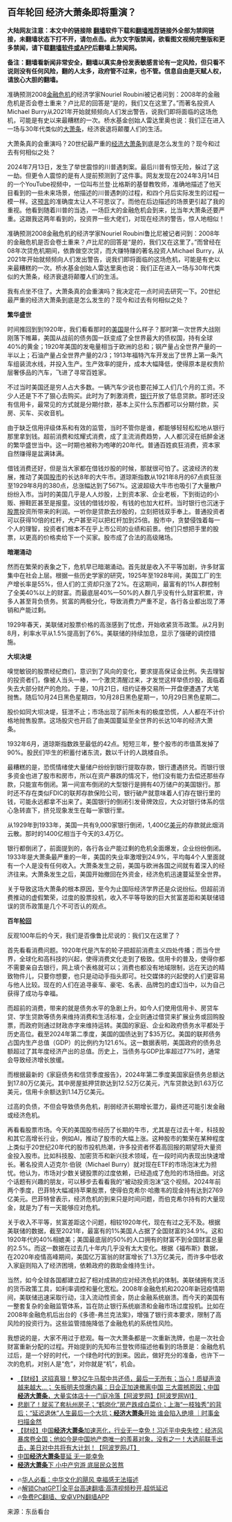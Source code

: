  <!-- 面包屑导航 --> <h2>百年轮回 经济大萧条即将重演？</h2> <p class="notice"><b>大陆网友注意：本文中的链接除 <a href="https://github.com/bannedbook/fanqiang" >翻墙</a>软件下载和<a href="https://github.com/killgcd/justmysocks/blob/master/README.md">翻墙推荐</a>链接外全部为禁网链接，未翻墙状态下打不开，请勿点击。此为文字版禁闻，欲看图文视频完整版和更多禁闻，请下载<a href="https://github.com/bannedbook/fanqiang">翻墙软件或APP</a>后翻墙上禁闻网。</p><p>备注：翻墙看新闻非常安全，翻墙以真实身份发表敏感言论有一定风险，但只看不说则没有任何风险，翻的人太多，政府管不过来，也不管。信息自由是天赋人权，请放心大胆的翻墙。</b></p>  <div class="entry"> <p>准确预测2008<a href="https://www.bannedbook.org/bnews/tag/%e9%87%91%e8%9e%8d%e5%8d%b1%e6%9c%ba/" class="st_tag internal_tag" rel="tag" title="标签 金融危机 下的日志">金融危机</a>的经济学家Nouriel Roubini被记者问到：2008年的金融危机是否会卷土重来？卢比尼的回答是“是的，我们又在这里了。”而著名投资人Michael Burry从2021年开始就频频向人们发出警告，说我们即将面临的这场危机，可能是有史以来最糟糕的一次。桥水基金创始人雷达里奥也说：我们正在进入一场与30年代类似的<a href="https://www.bannedbook.org/bnews/tag/%e5%a4%a7%e8%90%a7%e6%9d%a1/" class="st_tag internal_tag" rel="tag" title="标签 大萧条 下的日志">大萧条</a>，经济衰退将颠覆人们的生活。</p> <p>大萧条真的会重演吗？20世纪最严重的<a href="https://www.bannedbook.org/bnews/tag/%e7%bb%8f%e6%b5%8e%e5%a4%a7%e8%90%a7%e6%9d%a1/" class="st_tag internal_tag" rel="tag" title="标签 经济大萧条 下的日志">经济大萧条</a>到底是怎么发生的？现今和过去有何相似之处？</p> <p>2024年7月13日，发生了举世震惊的川普遇刺案。最后川普有惊无险，躲过了这一劫。但更令人震惊的是有人提前预测到了这件事。网友发现在2024年3月14日的一个YouTube视频中，一位叫布兰登‧比格斯的基督教牧师，准确地描述了他天目看到的一些未来场景，他描述的川普遇刺的过程，和四个月后实际发生的过程一模一样。这<span class='wp_keywordlink'><a href="https://www.bannedbook.org/forum5/" title="预言玄学禁书下载" rel="nofollow">预言</a></span>的准确度太让人不可思议了。而他在后边描述的场景更引起了我的重视。他看到随着川普的当选，一场巨大的金融危机会到来，比当年大萧条还要严重。这跟我这两年看到的，投资界一些大佬们，对现在经济的警告，惊人地相似！</p> <p>准确预测2008金融危机的经济学家Nouriel Roubini鲁比尼被记者问到：2008年的金融危机是否会卷土重来？卢比尼的回答是“是的，我们又在这里了。”而曾经在08年次贷危机期间，依靠做空次贷，而大赚特赚的著名投资人Michael Burry，从2021年开始就频频向人们发出警告，说我们即将面临的这场危机，可能是有史以来最糟糕的一次。桥水基金创始人雷达里奥也说：我们正在进入一场与30年代类似的大萧条，经济衰退将颠覆人们的生活。</p> <p>我有点坐不住了。大萧条真的会重演吗？我决定花一点时间去研究一下。20世纪最严重的经济大萧条到底是怎么发生的？现今和过去有何相似之处？</p> <p><strong>繁华盛世</strong></p> <p>时间推回到到1920年，我们看看那时的<a href="https://www.bannedbook.org/bnews/tag/%e7%be%8e%e5%9b%bd/" class="st_tag internal_tag" rel="tag" title="标签 美国 下的日志">美国</a>是什么样子？那时第一次世界大战刚刚落下帷幕，美国从战前的债务国一跃变成了全世界最大的债权国，持有全球40%的黄金；1920年美国的发电量相当于欧洲的总和；钢产量占全世界产量的一半以上；石油产量占全世界产量的2/3；1913年福特汽车开发出了世界上第一条汽车组装流水线，并投入生产。生产效率的提升，成本大幅降低，使得原本是权贵阶层奢侈品的汽车，飞进了寻常百姓家。</p> <p>不过当时美国还是穷人占大多数。一辆汽车少说也要花掉工人们几个月的工资。不少人还是下不了狠心去购买。此时为了刺激消费，<a href="https://www.bannedbook.org/bnews/tag/%e9%93%b6%e8%a1%8c/" class="st_tag internal_tag" rel="tag" title="标签 银行 下的日志">银行</a>开放了低息贷款。那时还没有信用卡，最常见的方式就是分期付款，基本上买什么东西都可以分期付款，买房、买车、买收音机。</p>  <p>由于缺乏信用评级体系和有效的监管，当时不管你是谁，都能够轻轻松松地从银行那里拿到钱。超前消费和炫耀式消费，成了主流消费趋势，人人都沉浸在纸醉金迷的繁华盛世当中。这一时期也被称为咆哮的20年代。普通百姓疯狂消费，资本家自然赚得是盆满钵满。</p> <p>借钱消费还好，但是当大家都在借钱炒股的时候，那就很可怕了。这波经济的发展，推动了美国<a href="https://www.bannedbook.org/bnews/tag/%e8%82%a1%e5%b8%82/" class="st_tag internal_tag" rel="tag" title="标签 股市 下的日志">股市</a>的长达8年的大牛市。道琼斯指数从1921年8月的67点疯狂涨至1929年8月的380点，总涨幅达到了567%。这波超级大牛市也吸引了大量散户纷纷入市。当时的美国几乎是人人炒股，上到资本家、企业老板，下到街边的小贩、擦鞋匠甚至是报童。没钱的借钱炒股，有钱的也加大杠杆。当时银行也沉迷于<a href="https://www.bannedbook.org/bnews/tag/%e8%82%a1%e7%a5%a8/" class="st_tag internal_tag" rel="tag" title="标签 股票 下的日志">股票</a>投资所带来的利润。一听你是贷款去炒股的，立刻把钱双手奉上。普通投资者可以获得10倍的杠杆，大户甚至可以把杠杆加到25倍。股市中，贪婪侵蚀着每一个人的理智，投资者们根本不在乎上市公司的业绩和前景。他们只想把手里的股票，以更高的价格卖给下一个买家。股市成了合法的高级赌场。</p> <p><strong>暗潮涌动</strong></p> <p>然而在繁荣的表象之下，危机早已暗潮涌动。首先就是收入不平等加剧，许多财富集中在社会上层。根据一些历史学家的研究，1925年至1928年间，美国工厂的生产增长率是55%，但人们的工资却只涨了2%。在这期间，最富有的1%人群控制了全美40%以上的财富。而最底层40%—50%的人群几乎没有什么财富积累，许多人甚至背负债务。贫富的两极分化，导致消费力严重不足，各行各业都出现了滞销和产能过剩。</p> <p>1929年春天，美联储对股票价格的高涨感到了忧虑，开始收紧货币政策。从2月到8月，利率水平从1.5%提高到了6%。美联储的持续加息，显示了强硬的调控措施。</p> <p><strong>大坝决堤</strong></p> <p>嗅觉敏锐的股票经纪商们，意识到了风向的变化，要求提高保证金比例。失去理智的投资者们，像被人当头一棒，一个激灵清醒过来，才发觉这样举债炒股，面临着失去大部分财产的危险。于是，10月21日，纽约证券交易所一开盘便遭遇了大笔抛售。随后10月24日黑色星期四，10月28日黑色星期一，10月29日黑色星期二。</p> <p>股价如同大坝决堤，狂泄不止；市场出现了前所未有的极度恐慌，人人都在不计价格地抛售股票。这场股灾也开启了由美国蔓延至全世界的长达10年的经济大萧条。</p>  <p>1932年6月，道琼斯指数跌至最低的42点。短短三年，整个股市的市值蒸发掉了90%。股民们毕生的积蓄付诸东流，数以千计的人跳楼自杀。</p> <p>最糟糕的是，恐慌情绪使大量储户纷纷到银行提取存款，银行遭遇挤兑。而银行很多资金也进了股市和房市，所以在资产暴跌的情况下，他们没有能力去偿还那些存款，只能宣布倒闭。第一间宣布倒闭的大型银行是拥有40万储户的美国银行。那时还不存在类似FDIC的联邦存款保险公司，银行破产就意味着人们存在银行里的钱，可能永远都拿不出来了。美国银行的倒闭引发骨牌效应，大众对银行体系的信心急转直下，挤兑现象发生在每一家银行里。</p> <p>从1929年到1933年，美国一共有9,000家银行倒闭，1,400亿<a href="https://www.bannedbook.org/bnews/tag/%e7%be%8e%e5%85%83/" class="st_tag internal_tag" rel="tag" title="标签 美元 下的日志">美元</a>的存款就此烟消云散。那时的1400亿相当于今天的3.4万亿。</p> <p>银行都倒闭了，前面提到的，各行各业产能过剩的危机全面爆发，企业纷纷倒闭。1933年是大萧条最严重的一年，美国的失业率激增到24.9%，平均每4个人里面就有一个人是没有任何收入。大萧条发生之前，美国与欧洲各国之间就有着深入的经济往来。大萧条发生之后，美国开始撤回在外资金，经济危机迅速蔓延至全世界。</p> <p>关于导致这场大萧条的根本原因，至今为止国际经济学界还是众说纷纭。但超前消费推动的虚假繁荣，过度的股票投机，收入不平等导致的巨大贫富差距和美联储错误的货币政策是几个不可否认的观点。</p> <p><strong>百年<a href="https://www.bannedbook.org/bnews/tag/%e8%bd%ae%e5%9b%9e/" class="st_tag internal_tag" rel="tag" title="标签 轮回 下的日志">轮回</a></strong></p> <p>反观100年后的今天，我们是否像鲁比尼说的：我们又在这里了？</p> <p>首先看看消费问题。1920年代是汽车的轮子把超前消费主义四处传播；而当今世界，全球化和高科技的兴起，使得消费文化走到了极致。信用卡的普及，使得你都不需要亲自去银行，网上填个表格就可以；消费也都没有地域限制，远在天边的精致物件儿，只要你想要，也只是动动手指头即可。社交媒体的兴起使的人们更容易与他人比较。现在的人们在追寻豪车、豪宅、名表、品牌包的虚幻当中，以为自己获得了成功与幸福。</p>  <p>而超前的消费，带来的就是债务水平的急剧上升。如今人们使用信用卡、房贷车贷、学生贷款等债务来维持消费和生活标准，企业则通过借贷来扩展业务或回购股票，而政府则通过财政赤字来维持运转。美国的家庭、企业和政府债务水平都处于历史高位。截至2024年第二季度，美国的国债达到了$35万亿。美国的联邦债务占国内生产总值（GDP）的比例约为121.6%。这一数据表明，美国政府的债务总额超过了其年度经济产出的总值。历史上，当债务与GDP比率超过77%时，通常会导致经济增长放缓。</p> <p>而根据最新的《家庭债务和信贷季度报告》，2024年第二季度美国家庭债务总额达到17.80万亿美元。其中房屋抵押贷款达到12.52万亿美元，汽车贷款达到1.63万亿美元，信用卡余额达到1.14万亿美元。</p> <p>过高的负债，不但会导致债务危机，削弱经济长期增长潜力，最终还可能引发金融或经济危机。</p> <p>再看看股票市场。今天的美国股市经历了长期的牛市，尤其是在过去十年，科技股和其它高增长行业，例如AI，推动了股市的大幅上涨。这种股市的繁荣在某种程度上类似于20世纪20年代的股市投机热潮，许多投资者怀着高回报的期望将大量资金投入股市。比如科技股、加密货币和新兴技术领域，在一段时间内表现出快速增长。著名投资人迈克尔‧伯锐（Michael Burry）就对现在ETF的市场泡沫尤为担忧。他认为，市场对少数关键股票的过度依赖，已经造成了危险的市场扭曲。对这个话题有兴趣的朋友，可以移步去看看我的“被动投资泡沫”这个视频。2024年前两个季度，巴菲特大幅减持苹果股票，使得伯克希尔‧哈撒韦的现金持有达到2769亿美元。巴菲特曾表示，经济危机的到来只是时间问题，而伯克希尔持有的大量现金，就是为了有一天能够应对危机。</p> <p>关于收入不平等，贫富差距这个问题，相较1920年代，现在有过之无不及。根据美联储的数据，截至2021年，最富有的1%美国人占据了全国财富的34.9%。这和1920年代的40%相媲美；美国最底层的50%的人口拥有的财富不到全国财富总量的2.5%。而这一数据在过去几十年内几乎没有太大变化。根据《福布斯》数据，在2020年疫情高峰期间，美国亿万富翁的财富增长了1.3万亿美元，而许多中低收入家庭则陷入了经济困境，依赖政府的救助金维持生计。</p> <p>当然，如今全球各国都建立起了相对成熟的应对经济危机的体制。美联储拥有灵活的货币政策工具，如利率调控和量化宽松。2008年金融危机和2020年新冠疫情期间，美联储迅速采取行动，注入流动性资金，防止金融系统崩溃。而今天的美国有一整套复杂的金融监管体系，旨在防止银行系统崩溃和金融市场过度投机。比如在2008年金融危机后出台的《多德-弗兰克法案》，增强了银行资本要求，限制了高风险的投资行为。这些监管措施降低了金融危机的系统性风险。</p> <p>我想说的是，大家不用过于悲观。每一次大萧条都是一次重新洗牌，也是一次社会财富重新分配的过程。开始提到的先知布兰登牧师描述他看到的场景是：金融危机过后，是一个好的时代，一个绿色时代的到来。因此，做好充分的准备，也许下一次的危机，对别人是“危”，对你就是“机”，机会。</p> <!--<div id="taboola-mid-1"></div>--><ul class='op-related-articles' title='相关阅读'> <li><a href='https://www.bannedbook.org/bnews/bannedvideo/20241008/2099126.html' target='_blank'>【财经】这招真狠！整3亿牛马帮中共还债，最后一无所有；当心！质疑声浪越来越大…； 矢板明夫惊爆内幕：日企正加速撤离中国 三大震撼原因；中国<b>经济大萧条</b>，大量实体店十一门庭冷落【阿波罗网】【阿波罗网WI】</a></li> <li><a href='https://www.bannedbook.org/bnews/sohnews/20240922/2092100.html' target='_blank'>悲剧了！就买了套杭州房子；“鹤岗化”房产跌成白菜价；上海“一枝独秀”的背后；“延迟退休”人生最后一个大坑；<b>经济大萧条</b>开始 谁会陷入绝境 ｜时事金扫描金然</a></li> <li><a href='https://www.bannedbook.org/bnews/bannedvideo/20240918/2090094.html' target='_blank'>【财经】中国<b>经济大萧条</b>加速恶化，行业无一幸免！习近平中央失控：经济风暴席卷全国；他如今是中国地产商唯一的羨慕对象，没有之一！大选前联手出击，美日对中共将有大计划！【阿波罗网JT】</a></li> <li><a href='https://www.bannedbook.org/bnews/topimagenews/20240917/2089921.html' target='_blank'>中国<b>经济大萧条</b>蔓延 无一能幸免</a></li> <li><a href='https://www.bannedbook.org/bnews/ccpdope/20240827/2079753.html' target='_blank'><b>经济大萧条</b>下 小中产穷游 底层民众苦熬</a></li> </ul> <ul class="texttj"> <!--<li>🔥<a href="https://www.bannedbook.org/bnews/ssgc/20230219/1850782.html" target="_blank">法国犹太老板：神告诉我们，只有一位中国人能救人类</a></li>--> <li>🔥<a href="https://www.bannedbook.org/bnews/comments/20220220/1694796.html" target="_blank">华人必看：中华文化的飓风 幸福感无法描述</a></li> <li>🔥<a href="https://github.com/bannedbook/fanqiang/wiki/V2ray%E6%9C%BA%E5%9C%BA" target="_blank">解锁ChatGPT|全平台高速翻墙:高清视频秒开,超低延迟</a></li> <li>🔥<a href="https://github.com/bannedbook/fanqiang/wiki/%E7%A6%81%E9%97%BB%E7%BD%91%E5%AE%89%E5%8D%93%E7%BF%BB%E5%A2%99%E6%96%B0%E9%97%BBAPP" target="_blank">免费PC翻墙、安卓VPN翻墙APP</a></li> </ul><p class="src-info">来源：东岳看台 </p> <a name='sharetosocial'></a> <div style="margin-bottom:5px;padding-bottom:5px;clear:both"> <div id="archive-pix-1" class="banner-ads"> <!-- AuctionX Display platform tag START --> <div id="27602x728x90x621x_ADSLOT1" clicktrack="%%CLICK_URL_ESC%%"></div>  <!-- AuctionX Display platform tag END --> </div> <div id="archive-pix-2" class="banner-ads"> <!-- AuctionX Display platform tag START --> <div id="27556x300x250x621x_ADSLOT1" clicktrack="%%CLICK_URL_ESC%%" style="margin:0 auto;text-align:center"></div>  <!-- AuctionX Display platform tag END --> </div> </div>  <div id="archive-pix-1" class="banner-ads"> <!-- AuctionX Display platform tag START --> <div id="27603x728x90x621x_ADSLOT1" clicktrack="%%CLICK_URL_ESC%%"></div>  <!-- AuctionX Display platform tag END --> </div> </div><!--END ENTRY--> 